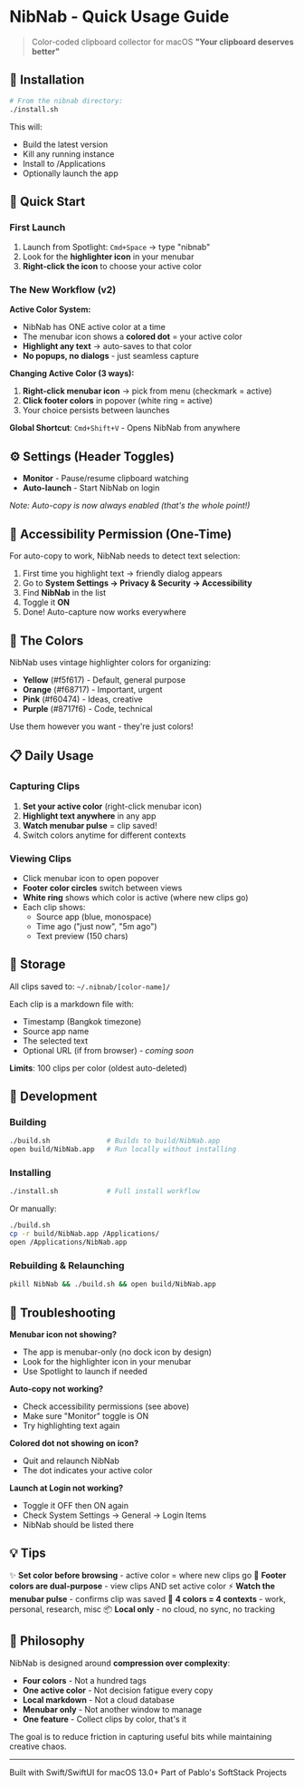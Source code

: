 # NibNab - Quick Usage Guide

> Color-coded clipboard collector for macOS
> **"Your clipboard deserves better"**

## 🚀 Installation

```bash
# From the nibnab directory:
./install.sh
```

This will:
- Build the latest version
- Kill any running instance
- Install to /Applications
- Optionally launch the app

## 🎯 Quick Start

### First Launch
1. Launch from Spotlight: `Cmd+Space` → type "nibnab"
2. Look for the **highlighter icon** in your menubar
3. **Right-click the icon** to choose your active color

### The New Workflow (v2)

**Active Color System:**
- NibNab has ONE active color at a time
- The menubar icon shows a **colored dot** = your active color
- **Highlight any text** → auto-saves to that color
- **No popups, no dialogs** - just seamless capture

**Changing Active Color (3 ways):**
1. **Right-click menubar icon** → pick from menu (checkmark = active)
2. **Click footer colors** in popover (white ring = active)
3. Your choice persists between launches

**Global Shortcut**: `Cmd+Shift+V` - Opens NibNab from anywhere

## ⚙️ Settings (Header Toggles)

- **Monitor** - Pause/resume clipboard watching
- **Auto-launch** - Start NibNab on login

*Note: Auto-copy is now always enabled (that's the whole point!)*

## 🔐 Accessibility Permission (One-Time)

For auto-copy to work, NibNab needs to detect text selection:

1. First time you highlight text → friendly dialog appears
2. Go to **System Settings → Privacy & Security → Accessibility**
3. Find **NibNab** in the list
4. Toggle it **ON**
5. Done! Auto-capture now works everywhere

## 🎨 The Colors

NibNab uses vintage highlighter colors for organizing:

- **Yellow** (#f5f617) - Default, general purpose
- **Orange** (#f68717) - Important, urgent
- **Pink** (#f60474) - Ideas, creative
- **Purple** (#8717f6) - Code, technical

Use them however you want - they're just colors!

## 📋 Daily Usage

### Capturing Clips
1. **Set your active color** (right-click menubar icon)
2. **Highlight text anywhere** in any app
3. **Watch menubar pulse** = clip saved!
4. Switch colors anytime for different contexts

### Viewing Clips
- Click menubar icon to open popover
- **Footer color circles** switch between views
- **White ring** shows which color is active (where new clips go)
- Each clip shows:
  - Source app (blue, monospace)
  - Time ago ("just now", "5m ago")
  - Text preview (150 chars)

## 📁 Storage

All clips saved to: `~/.nibnab/[color-name]/`

Each clip is a markdown file with:
- Timestamp (Bangkok timezone)
- Source app name
- The selected text
- Optional URL (if from browser) - *coming soon*

**Limits**: 100 clips per color (oldest auto-deleted)

## 🔧 Development

### Building
```bash
./build.sh              # Builds to build/NibNab.app
open build/NibNab.app   # Run locally without installing
```

### Installing
```bash
./install.sh            # Full install workflow
```

Or manually:
```bash
./build.sh
cp -r build/NibNab.app /Applications/
open /Applications/NibNab.app
```

### Rebuilding & Relaunching
```bash
pkill NibNab && ./build.sh && open build/NibNab.app
```

## 🐛 Troubleshooting

**Menubar icon not showing?**
- The app is menubar-only (no dock icon by design)
- Look for the highlighter icon in your menubar
- Use Spotlight to launch if needed

**Auto-copy not working?**
- Check accessibility permissions (see above)
- Make sure "Monitor" toggle is ON
- Try highlighting text again

**Colored dot not showing on icon?**
- Quit and relaunch NibNab
- The dot indicates your active color

**Launch at Login not working?**
- Toggle it OFF then ON again
- Check System Settings → General → Login Items
- NibNab should be listed there

## 💡 Tips

✨ **Set color before browsing** - active color = where new clips go
🎯 **Footer colors are dual-purpose** - view clips AND set active color
⚡ **Watch the menubar pulse** - confirms clip was saved
🌈 **4 colors = 4 contexts** - work, personal, research, misc
📦 **Local only** - no cloud, no sync, no tracking

## 🎸 Philosophy

NibNab is designed around **compression over complexity**:

- **Four colors** - Not a hundred tags
- **One active color** - Not decision fatigue every copy
- **Local markdown** - Not a cloud database
- **Menubar only** - Not another window to manage
- **One feature** - Collect clips by color, that's it

The goal is to reduce friction in capturing useful bits while maintaining creative chaos.

---

Built with Swift/SwiftUI for macOS 13.0+
Part of Pablo's SoftStack Projects

